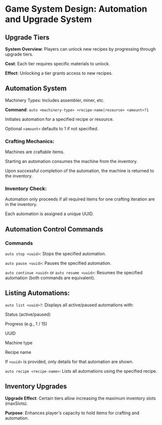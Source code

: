 # Game System Design: Automation and Upgrade System
## Upgrade Tiers

**System Overview**: Players can unlock new recipes by progressing through upgrade tiers.

**Cost**: Each tier requires specific materials to unlock.

**Effect**: Unlocking a tier grants access to new recipes.

## Automation System

Machinery Types: Includes assembler, miner, etc.

**Command**: `auto <machinery-type> <recipe-name|resource> <amount>?1`

Initiates automation for a specified recipe or resource.

Optional `<amount>` defaults to 1 if not specified.

### Crafting Mechanics:
Machines are craftable items.

Starting an automation consumes the machine from the inventory.

Upon successful completion of the automation, the machine is returned to the inventory.

### Inventory Check:
Automation only proceeds if all required items for one crafting iteration are in the inventory.

Each automation is assigned a unique UUID.

## Automation Control Commands
### Commands
`auto stop <uuid>`: Stops the specified automation.

`auto pause <uuid>`: Pauses the specified automation.

`auto continue <uuid>` or `auto resume <uuid>`: Resumes the specified automation (both commands are equivalent).

## Listing Automations:
`auto list <uuid>?`: Displays all active/paused automations with:

Status (active/paused)

Progress (e.g., 1 / 15)

UUID

Machine type

Recipe name

If `<uuid>` is provided, only details for that automation are shown.

`auto recipe <recipe-name>`: Lists all automations using the specified recipe.



## Inventory Upgrades

**Upgrade Effect**: Certain tiers allow increasing the maximum inventory slots (maxSlots).

**Purpose**: Enhances player's capacity to hold items for crafting and automation.